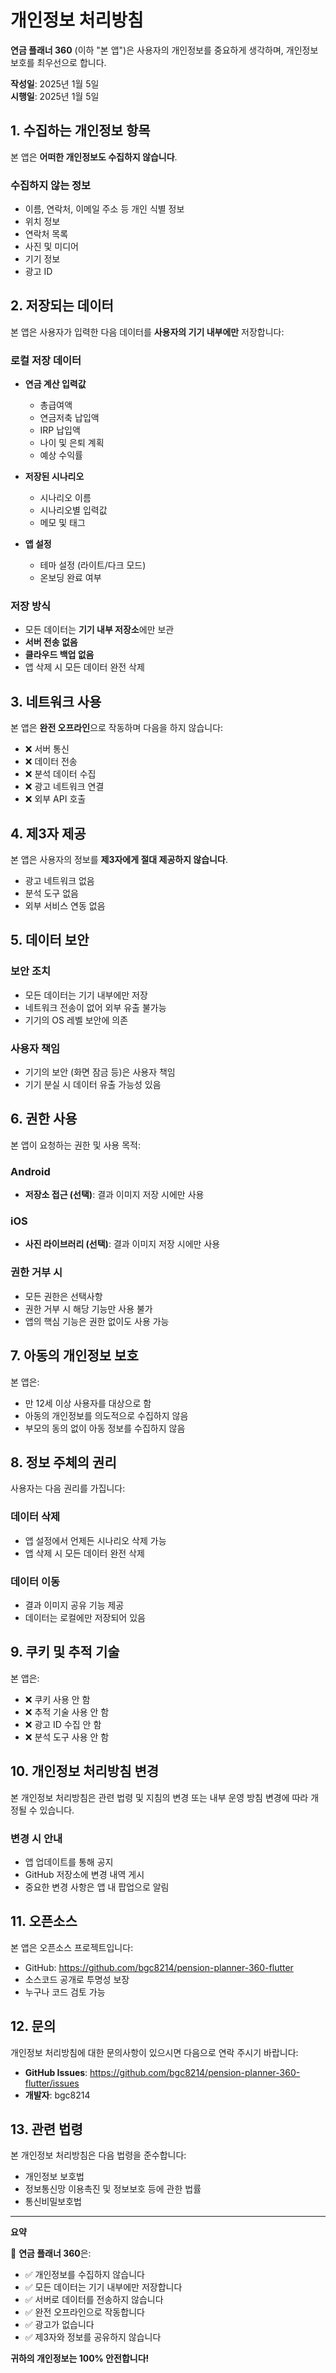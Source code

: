 # 개인정보 처리방침

**연금 플래너 360** (이하 "본 앱")은 사용자의 개인정보를 중요하게 생각하며, 개인정보 보호를 최우선으로 합니다.

**작성일**: 2025년 1월 5일  
**시행일**: 2025년 1월 5일

## 1. 수집하는 개인정보 항목

본 앱은 **어떠한 개인정보도 수집하지 않습니다**.

### 수집하지 않는 정보
- 이름, 연락처, 이메일 주소 등 개인 식별 정보
- 위치 정보
- 연락처 목록
- 사진 및 미디어
- 기기 정보
- 광고 ID

## 2. 저장되는 데이터

본 앱은 사용자가 입력한 다음 데이터를 **사용자의 기기 내부에만** 저장합니다:

### 로컬 저장 데이터
- **연금 계산 입력값**
  - 총급여액
  - 연금저축 납입액
  - IRP 납입액
  - 나이 및 은퇴 계획
  - 예상 수익률

- **저장된 시나리오**
  - 시나리오 이름
  - 시나리오별 입력값
  - 메모 및 태그

- **앱 설정**
  - 테마 설정 (라이트/다크 모드)
  - 온보딩 완료 여부

### 저장 방식
- 모든 데이터는 **기기 내부 저장소**에만 보관
- **서버 전송 없음**
- **클라우드 백업 없음**
- 앱 삭제 시 모든 데이터 완전 삭제

## 3. 네트워크 사용

본 앱은 **완전 오프라인**으로 작동하며 다음을 하지 않습니다:

- ❌ 서버 통신
- ❌ 데이터 전송
- ❌ 분석 데이터 수집
- ❌ 광고 네트워크 연결
- ❌ 외부 API 호출

## 4. 제3자 제공

본 앱은 사용자의 정보를 **제3자에게 절대 제공하지 않습니다**.

- 광고 네트워크 없음
- 분석 도구 없음
- 외부 서비스 연동 없음

## 5. 데이터 보안

### 보안 조치
- 모든 데이터는 기기 내부에만 저장
- 네트워크 전송이 없어 외부 유출 불가능
- 기기의 OS 레벨 보안에 의존

### 사용자 책임
- 기기의 보안 (화면 잠금 등)은 사용자 책임
- 기기 분실 시 데이터 유출 가능성 있음

## 6. 권한 사용

본 앱이 요청하는 권한 및 사용 목적:

### Android
- **저장소 접근 (선택)**: 결과 이미지 저장 시에만 사용

### iOS
- **사진 라이브러리 (선택)**: 결과 이미지 저장 시에만 사용

### 권한 거부 시
- 모든 권한은 선택사항
- 권한 거부 시 해당 기능만 사용 불가
- 앱의 핵심 기능은 권한 없이도 사용 가능

## 7. 아동의 개인정보 보호

본 앱은:
- 만 12세 이상 사용자를 대상으로 함
- 아동의 개인정보를 의도적으로 수집하지 않음
- 부모의 동의 없이 아동 정보를 수집하지 않음

## 8. 정보 주체의 권리

사용자는 다음 권리를 가집니다:

### 데이터 삭제
- 앱 설정에서 언제든 시나리오 삭제 가능
- 앱 삭제 시 모든 데이터 완전 삭제

### 데이터 이동
- 결과 이미지 공유 기능 제공
- 데이터는 로컬에만 저장되어 있음

## 9. 쿠키 및 추적 기술

본 앱은:
- ❌ 쿠키 사용 안 함
- ❌ 추적 기술 사용 안 함
- ❌ 광고 ID 수집 안 함
- ❌ 분석 도구 사용 안 함

## 10. 개인정보 처리방침 변경

본 개인정보 처리방침은 관련 법령 및 지침의 변경 또는 내부 운영 방침 변경에 따라 개정될 수 있습니다.

### 변경 시 안내
- 앱 업데이트를 통해 공지
- GitHub 저장소에 변경 내역 게시
- 중요한 변경 사항은 앱 내 팝업으로 알림

## 11. 오픈소스

본 앱은 오픈소스 프로젝트입니다:
- GitHub: https://github.com/bgc8214/pension-planner-360-flutter
- 소스코드 공개로 투명성 보장
- 누구나 코드 검토 가능

## 12. 문의

개인정보 처리방침에 대한 문의사항이 있으시면 다음으로 연락 주시기 바랍니다:

- **GitHub Issues**: https://github.com/bgc8214/pension-planner-360-flutter/issues
- **개발자**: bgc8214

## 13. 관련 법령

본 개인정보 처리방침은 다음 법령을 준수합니다:

- 개인정보 보호법
- 정보통신망 이용촉진 및 정보보호 등에 관한 법률
- 통신비밀보호법

---

**요약**

📱 **연금 플래너 360**은:
- ✅ 개인정보를 수집하지 않습니다
- ✅ 모든 데이터는 기기 내부에만 저장합니다
- ✅ 서버로 데이터를 전송하지 않습니다
- ✅ 완전 오프라인으로 작동합니다
- ✅ 광고가 없습니다
- ✅ 제3자와 정보를 공유하지 않습니다

**귀하의 개인정보는 100% 안전합니다!**
